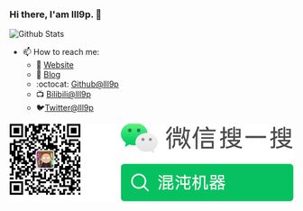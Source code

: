 ### Hi there, I'am lll9p. 👋
![Github Stats](https://github-readme-stats.vercel.app/api?username=lll9p&show_icons=true)

- 📫 How to reach me:
    - :page_with_curl: [Website](https://laolilin.com)
    - :page_with_curl: [Blog](https://blog.laolilin.com)
    - :octocat: [Github@lll9p](https://github.com/lll9p)
    - :tv: [Bilibili@lll9p](https://space.bilibili.com/210780)
    - :bird:[Twitter@lll9p](https://twitter.com/lll9p/)

![公众号](./images/Wechat.png)
